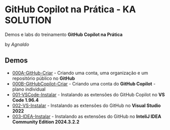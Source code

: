 # GitHub Copilot na Prática - KA SOLUTION  
Demos e labs do treinamento **GitHub Copilot na Prática**

by *Agnaldo*

## Demos

* [000A-GitHub-Criar](000A-GitHub-Criar.md) - Criando uma conta, uma organização e um repositório público no **GitHub**
* [000B-GitHubCopilot-Criar](000B-GitHubCopilot-Criar.md) - Criando uma conta do **GitHub Copilot** - plano individual
* [001-VSCode-Instalar](001-VSCode-Instalar.md) - Instalando as extensões do GitHub Copilot no **VS Code 1.96.4**
* [002-VS-Instalar](002-VS-Instalar.md) - Instalando as extensões do GitHub no **Visual Studio 2022**
* [003-IDEA-Instalar](003-IDEA-Instalar.md) - Instalando as extensões do GitHub no **InteliJ IDEA Community Edition 2024.3.2.2**
